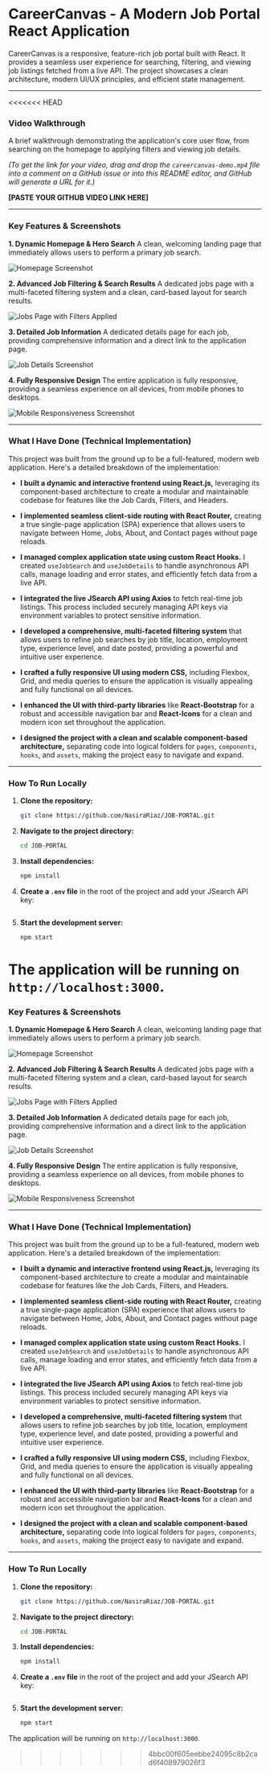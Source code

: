 # CareerCanvas - A Modern Job Portal React Application

CareerCanvas is a responsive, feature-rich job portal built with React. It provides a seamless user experience for searching, filtering, and viewing job listings fetched from a live API. The project showcases a clean architecture, modern UI/UX principles, and efficient state management.

---

<<<<<<< HEAD
### Video Walkthrough

A brief walkthrough demonstrating the application's core user flow, from searching on the homepage to applying filters and viewing job details.

_(To get the link for your video, drag and drop the `careercanvas-demo.mp4` file into a comment on a GitHub issue or into this README editor, and GitHub will generate a URL for it.)_

**[PASTE YOUR GITHUB VIDEO LINK HERE]**

---

### Key Features & Screenshots

**1. Dynamic Homepage & Hero Search**
A clean, welcoming landing page that immediately allows users to perform a primary job search.

![Homepage Screenshot](project-showcase/screenshot-homepage.png)

**2. Advanced Job Filtering & Search Results**
A dedicated jobs page with a multi-faceted filtering system and a clean, card-based layout for search results.

![Jobs Page with Filters Applied](project-showcase/screenshot-jobs-filtered.png)

**3. Detailed Job Information**
A dedicated details page for each job, providing comprehensive information and a direct link to the application page.

![Job Details Screenshot](project-showcase/screenshot-job-details.png)

**4. Fully Responsive Design**
The entire application is fully responsive, providing a seamless experience on all devices, from mobile phones to desktops.

![Mobile Responsiveness Screenshot](project-showcase/screenshot-mobile-view.png)

---

### What I Have Done (Technical Implementation)

This project was built from the ground up to be a full-featured, modern web application. Here's a detailed breakdown of the implementation:

*   **I built a dynamic and interactive frontend using React.js,** leveraging its component-based architecture to create a modular and maintainable codebase for features like the Job Cards, Filters, and Headers.

*   **I implemented seamless client-side routing with React Router,** creating a true single-page application (SPA) experience that allows users to navigate between Home, Jobs, About, and Contact pages without page reloads.

*   **I managed complex application state using custom React Hooks.** I created `useJobSearch` and `useJobDetails` to handle asynchronous API calls, manage loading and error states, and efficiently fetch data from a live API.

*   **I integrated the live JSearch API using Axios** to fetch real-time job listings. This process included securely managing API keys via environment variables to protect sensitive information.

*   **I developed a comprehensive, multi-faceted filtering system** that allows users to refine job searches by job title, location, employment type, experience level, and date posted, providing a powerful and intuitive user experience.

*   **I crafted a fully responsive UI using modern CSS,** including Flexbox, Grid, and media queries to ensure the application is visually appealing and fully functional on all devices.

*   **I enhanced the UI with third-party libraries** like **React-Bootstrap** for a robust and accessible navigation bar and **React-Icons** for a clean and modern icon set throughout the application.

*   **I designed the project with a clean and scalable component-based architecture,** separating code into logical folders for `pages`, `components`, `hooks`, and `assets`, making the project easy to navigate and expand.

---

### How To Run Locally

1.  **Clone the repository:**
    ```sh
    git clone https://github.com/NasiraRiaz/JOB-PORTAL.git
    ```
2.  **Navigate to the project directory:**
    ```sh
    cd JOB-PORTAL
    ```
3.  **Install dependencies:**
    ```sh
    npm install
    ```
4.  **Create a `.env` file** in the root of the project and add your JSearch API key:
    ```    REACT_APP_JSEARCH_API_KEY=your_api_key_here
    ```
5.  **Start the development server:**
    ```sh
    npm start
    ```

The application will be running on `http://localhost:3000`.
=======
### Key Features & Screenshots

**1. Dynamic Homepage & Hero Search**
A clean, welcoming landing page that immediately allows users to perform a primary job search.

![Homepage Screenshot](project-showcase/screenshot-homepage.png)

**2. Advanced Job Filtering & Search Results**
A dedicated jobs page with a multi-faceted filtering system and a clean, card-based layout for search results.

![Jobs Page with Filters Applied](project-showcase/screenshot-jobs-filtered.png)

**3. Detailed Job Information**
A dedicated details page for each job, providing comprehensive information and a direct link to the application page.

![Job Details Screenshot](project-showcase/screenshot-job-details.png)

**4. Fully Responsive Design**
The entire application is fully responsive, providing a seamless experience on all devices, from mobile phones to desktops.

![Mobile Responsiveness Screenshot](project-showcase/screenshot-mobile-view.png)

---

### What I Have Done (Technical Implementation)

This project was built from the ground up to be a full-featured, modern web application. Here's a detailed breakdown of the implementation:

*   **I built a dynamic and interactive frontend using React.js,** leveraging its component-based architecture to create a modular and maintainable codebase for features like the Job Cards, Filters, and Headers.

*   **I implemented seamless client-side routing with React Router,** creating a true single-page application (SPA) experience that allows users to navigate between Home, Jobs, About, and Contact pages without page reloads.

*   **I managed complex application state using custom React Hooks.** I created `useJobSearch` and `useJobDetails` to handle asynchronous API calls, manage loading and error states, and efficiently fetch data from a live API.

*   **I integrated the live JSearch API using Axios** to fetch real-time job listings. This process included securely managing API keys via environment variables to protect sensitive information.

*   **I developed a comprehensive, multi-faceted filtering system** that allows users to refine job searches by job title, location, employment type, experience level, and date posted, providing a powerful and intuitive user experience.

*   **I crafted a fully responsive UI using modern CSS,** including Flexbox, Grid, and media queries to ensure the application is visually appealing and fully functional on all devices.

*   **I enhanced the UI with third-party libraries** like **React-Bootstrap** for a robust and accessible navigation bar and **React-Icons** for a clean and modern icon set throughout the application.

*   **I designed the project with a clean and scalable component-based architecture,** separating code into logical folders for `pages`, `components`, `hooks`, and `assets`, making the project easy to navigate and expand.

---

### How To Run Locally

1.  **Clone the repository:**
    ```sh
    git clone https://github.com/NasiraRiaz/JOB-PORTAL.git
    ```
2.  **Navigate to the project directory:**
    ```sh
    cd JOB-PORTAL
    ```
3.  **Install dependencies:**
    ```sh
    npm install
    ```
4.  **Create a `.env` file** in the root of the project and add your JSearch API key:
    ```    REACT_APP_JSEARCH_API_KEY=your_api_key_here
    ```
5.  **Start the development server:**
    ```sh
    npm start
    ```

The application will be running on `http://localhost:3000`.
>>>>>>> 4bbc00f605eebbe24095c8b2cad6f408979026f3
